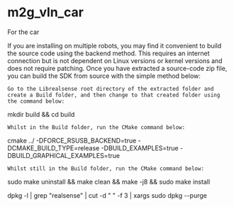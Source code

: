 # m2g_vln_car
 For the car


If you are installing on multiple robots, you may find it convenient to build the source code using the backend method. This requires an internet connection but is not dependent on Linux versions or kernel versions and does not require patching. Once you have extracted a source-code zip file, you can build the SDK from source with the simple method below:

    Go to the Librealsense root directory of the extracted folder and create a Build folder, and then change to that created folder using the command below:

mkdir build && cd build

    Whilst in the Build folder, run the CMake command below:

cmake ../ -DFORCE_RSUSB_BACKEND=true -DCMAKE_BUILD_TYPE=release -DBUILD_EXAMPLES=true -DBUILD_GRAPHICAL_EXAMPLES=true

    Whilst still in the Build folder, run the CMake command below:

sudo make uninstall && make clean && make -j8 && sudo make install


dpkg -l | grep "realsense" | cut -d " " -f 3 | xargs sudo dpkg --purge
